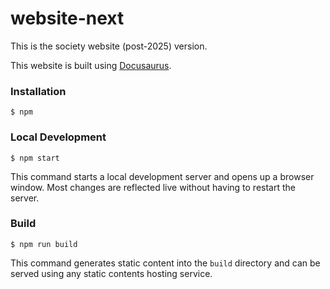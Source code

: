 # website-next

This is the society website (post-2025) version.

This website is built using [Docusaurus](https://docusaurus.io/).

### Installation

```
$ npm
```

### Local Development

```
$ npm start
```

This command starts a local development server and opens up a browser window. Most changes are reflected live without having to restart the server.

### Build

```
$ npm run build
```

This command generates static content into the `build` directory and can be served using any static contents hosting service.
